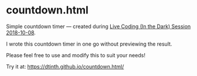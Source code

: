 # countdown.html

Simple countdown timer — created during [Live Coding (In the Dark) Session 2018-10-08](https://www.facebook.com/dtinth/videos/10210861416805641/).

I wrote this countdown timer in one go without previewing the result.

Please feel free to use and modify this to suit your needs!

Try it at: https://dtinth.github.io/countdown.html/

